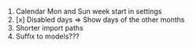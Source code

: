 1. Calendar Mon and Sun week start in settings
2. [x] Disabled days => Show days of the other months
3. Shorter import paths
4. Suffix to models???

